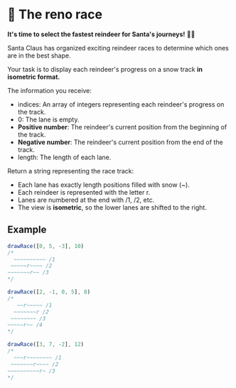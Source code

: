# 🦌 The reno race

**It's time to select the fastest reindeer for Santa's journeys!** 🦌🎄

Santa Claus has organized exciting reindeer races to determine which ones are in the best shape.

Your task is to display each reindeer's progress on a snow track **in isometric format.**

The information you receive:

* indices: An array of integers representing each reindeer's progress on the track.
* 0: The lane is empty.
* **Positive number**: The reindeer's current position from the beginning of the track.
* **Negative number**: The reindeer's current position from the end of the track.
* length: The length of each lane.

Return a string representing the race track:

* Each lane has exactly length positions filled with snow (~).
* Each reindeer is represented with the letter r.
* Lanes are numbered at the end with /1, /2, etc.
* The view is **isometric**, so the lower lanes are shifted to the right.

## Example 

```javascript
drawRace([0, 5, -3], 10)
/*
  ~~~~~~~~~~ /1
 ~~~~~r~~~~ /2
~~~~~~~r~~ /3
*/

drawRace([2, -1, 0, 5], 8)
/*
   ~~r~~~~~ /1
  ~~~~~~~r /2
 ~~~~~~~~ /3
~~~~~r~~ /4
*/

drawRace([3, 7, -2], 12)
/*
  ~~~r~~~~~~~~ /1
 ~~~~~~~r~~~~ /2
~~~~~~~~~~r~ /3
*/
```